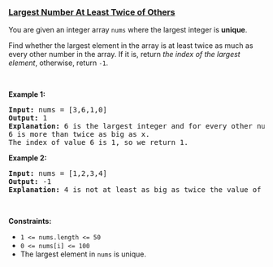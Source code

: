 ### [Largest Number At Least Twice of Others](https://leetcode.com/problems/largest-number-at-least-twice-of-others)

<p>You are given an integer array <code>nums</code> where the largest integer is <strong>unique</strong>.</p>

<p>Find whether the largest element in the array is at least twice as much as every other number in the array. If it is, return <em>the index of the largest element</em>, otherwise, return <code>-1</code>.</p>

<p>&nbsp;</p>
<p><strong>Example 1:</strong></p>

<pre>
<strong>Input:</strong> nums = [3,6,1,0]
<strong>Output:</strong> 1
<strong>Explanation:</strong> 6 is the largest integer and for every other number in the array x,
6 is more than twice as big as x.
The index of value 6 is 1, so we return 1.
</pre>

<p><strong>Example 2:</strong></p>

<pre>
<strong>Input:</strong> nums = [1,2,3,4]
<strong>Output:</strong> -1
<strong>Explanation:</strong> 4 is not at least as big as twice the value of 3, so we return -1.
</pre>

<p>&nbsp;</p>
<p><strong>Constraints:</strong></p>

<ul>
	<li><code>1 &lt;= nums.length &lt;= 50</code></li>
	<li><code>0 &lt;= nums[i] &lt;= 100</code></li>
	<li>The largest element in <code>nums</code> is unique.</li>
</ul>
